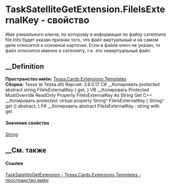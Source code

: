 # TaskSatelliteGetExtension.FileIsExternalKey - свойство
Имя уникального ключа, по которому в информации по файлу сателлита file.Info
будет указан признак того, что файл виртуальный и на самом деле относится к
основной карточке. Если в файле ключ не указан, то файл относится именно к
сателлиту, т.е. это невиртуальный файл.
## __Definition
 **Пространство имён:**
[Tessa.Cards.Extensions.Templates](N_Tessa_Cards_Extensions_Templates.htm)  
 **Сборка:** Tessa (в Tessa.dll) Версия: 3.6.0.17
C# __Копировать
     protected abstract string FileIsExternalKey { get; }
VB __Копировать
     Protected MustOverride ReadOnly Property FileIsExternalKey As String
    	Get
C++ __Копировать
     protected:
    virtual property String^ FileIsExternalKey {
    	String^ get () abstract;
    }
F# __Копировать
     abstract FileIsExternalKey : string with get
#### Значение свойства
[String](https://learn.microsoft.com/dotnet/api/system.string)
##  __См. также
#### Ссылки
[TaskSatelliteGetExtension -
](T_Tessa_Cards_Extensions_Templates_TaskSatelliteGetExtension.htm)
[Tessa.Cards.Extensions.Templates - пространство
имён](N_Tessa_Cards_Extensions_Templates.htm)

